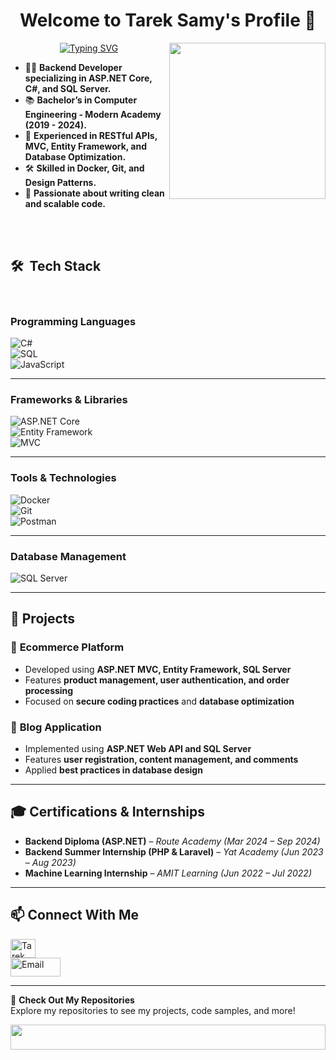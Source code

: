 <h1 align="center">Welcome to Tarek Samy's Profile 👋 </h1>
<img width="250" align="right" src="https://c.tenor.com/_DOBjnGspYAAAAAM/code-coding.gif">

<p align="center">
<a href="https://git.io/typing-svg"><img src="https://readme-typing-svg.demolab.com?font=Fira+Code&pause=1000&color=EEC7E1&center=true&vCenter=true&random=false&width=435&lines=Backend+Developer+%7C+ASP.NET+Core+%7C+C%23+%7C+SQL;Passionate+about+building+scalable+web+applications!" alt="Typing SVG" /></a>
</p>

- 👨‍💻 **Backend Developer specializing in ASP.NET Core, C#, and SQL Server.**  
- 📚 **Bachelor’s in Computer Engineering - Modern Academy (2019 - 2024).**  
- 🌱 **Experienced in RESTful APIs, MVC, Entity Framework, and Database Optimization.**  
- 🛠 **Skilled in Docker, Git, and Design Patterns.**  
- 🚀 **Passionate about writing clean and scalable code.**  

<br><br>

## 🛠 &nbsp;Tech Stack  
<br>

### **Programming Languages**  
![C#](https://img.shields.io/badge/-C%23-239120?style=flat-square&logo=c-sharp&logoColor=white)  
![SQL](https://img.shields.io/badge/-SQL-%234169E1?style=flat-square&logo=Microsoft-SQL-Server&logoColor=white)  
![JavaScript](https://img.shields.io/badge/-JavaScript-black?style=flat-square&logo=javascript)  

---

### **Frameworks & Libraries**  
![ASP.NET Core](https://img.shields.io/badge/-ASP.NET%20Core-5C2D91?style=flat-square&logo=dotnet&logoColor=white)  
![Entity Framework](https://img.shields.io/badge/-Entity%20Framework-5C2D91?style=flat-square&logo=dotnet&logoColor=white)  
![MVC](https://img.shields.io/badge/-MVC-%23F05032?style=flat-square&logo=microsoft&logoColor=white)  

---

### **Tools & Technologies**  
![Docker](https://img.shields.io/badge/-Docker-2496ED?style=flat-square&logo=docker&logoColor=white)  
![Git](https://img.shields.io/badge/-Git-%23F05032?style=flat-square&logo=git&logoColor=white)  
![Postman](https://img.shields.io/badge/-Postman-%23FF6C37?style=flat-square&logo=postman&logoColor=white)  

---

### **Database Management**  
![SQL Server](https://img.shields.io/badge/-SQL%20Server-CC2927?style=flat-square&logo=microsoft-sql-server&logoColor=white)  

---

## 📌 Projects  

### 🛒 **Ecommerce Platform**  
- Developed using **ASP.NET MVC, Entity Framework, SQL Server**  
- Features **product management, user authentication, and order processing**  
- Focused on **secure coding practices** and **database optimization**  

### 📝 **Blog Application**  
- Implemented using **ASP.NET Web API and SQL Server**  
- Features **user registration, content management, and comments**  
- Applied **best practices in database design**  

---

## 🎓 Certifications & Internships  
- **Backend Diploma (ASP.NET)** – *Route Academy (Mar 2024 – Sep 2024)*  
- **Backend Summer Internship (PHP & Laravel)** – *Yat Academy (Jun 2023 – Aug 2023)*  
- **Machine Learning Internship** – *AMIT Learning (Jun 2022 – Jul 2022)*  

---

## 📫 Connect With Me  
<a href="https://www.linkedin.com/in/tarek-samy/" target="blank"><img align="center" src="https://raw.githubusercontent.com/rahuldkjain/github-profile-readme-generator/master/src/images/icons/Social/linked-in-alt.svg" alt="Tarek Samy" height="30" width="40" /></a>  
<a href="mailto:tareksamy124@gmail.com" target="blank"><img align="center" src="https://img.shields.io/badge/Email-D14836?style=flat-square&logo=gmail&logoColor=white" alt="Email" height="30" width="80" /></a>  

---

📂 **Check Out My Repositories**  
Explore my repositories to see my projects, code samples, and more!  

<img src="https://github.com/Govindv7555/Govindv7555/blob/main/49e76e0596857673c5c80c85b84394c1.gif" width=100% height=40px>
